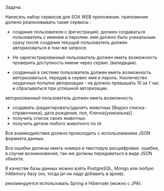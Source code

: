 Задача.

Написать набор сервисов для SOA WEB приложения.
приложение должно реализовывать такие сервисы : 
- создание пользователя с (регистрация).
должен создаваться пользователь с именем и паролем.
имя должно быть уникальным.
сразу после создания текущий пользователь должен авторизоваться в том-же запросе.

- Не зарегистрированный пользователь должен иметь возможность проверить доступность имени через сервис (валидации).

- созданный в системе пользователь должен иметь возможность авторизоваться, передав в сервис имя и пароль.
Кколичество неудачных попыток авторизации - не должно превышать 10 за 1 час и сбрасываться при успешной авторизации.

авторизованный пользователь должен иметь возможность 
- создавать /редактировать/удалить животных [Вид(из списка-справочника), дата рождения, пол, Кличка(уникальна)] .
- получить список своих животных.
- получить детали любого животного по id.

Все взаимодействие должно происходить с использованием JSON форамата данных.

Все ошибки должны иметь номера и текстовую расшифровки. 
ошибки, в случае возникновения, так-же должны передаваться в виде JSON объекта.

В качестве базы данных можно взять PostgreSQL, Mongo или любую InMemory базу (но, тогда jar-ик надо добавить в архив).

рекомендуется использовать Spring и Hibernate (можно c JPA).



